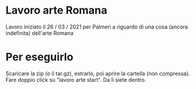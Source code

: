 # Lavoro arte Romana
 Lavoro iniziato il 26 / 03 / 2021 per Palmeri a riguardo di una cosa (ancora indefinita) dell'arte Romana

# Per eseguirlo
 Scaricare la zip (o il tar.gz), estrarlo, poi aprire la cartella (non compressa).
 Fare doppio click su "lavoro arte start". Da lì siete dentro.
 
 
